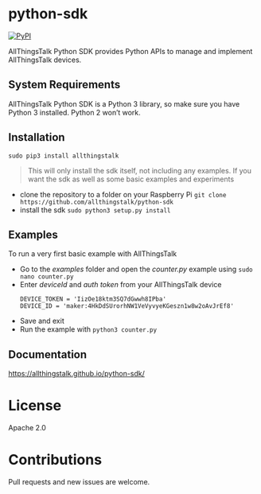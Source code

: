# python-sdk

[![PyPI](https://img.shields.io/pypi/v/allthingstalk.svg)](https://pypi.python.org/pypi/allthingstalk)

AllThingsTalk Python SDK provides Python APIs to manage and implement AllThingsTalk devices.

## System Requirements

AllThingsTalk Python SDK is a Python 3 library, so make sure you have Python 3 installed. Python 2 won’t work.

## Installation

```
sudo pip3 install allthingstalk
```

> This will only install the sdk itself, not including any examples. If you want the sdk as well as some basic examples and experiments 
* clone the repository to a folder on your Raspberry Pi `git clone https://github.com/allthingstalk/python-sdk`
* install the sdk `sudo python3 setup.py install`

## Examples

To run a very first basic example with AllThingsTalk

* Go to the _examples_ folder and open the _counter.py_ example using `sudo nano counter.py`
* Enter _deviceId_ and _auth token_ from your AllThingsTalk device
  ```
  DEVICE_TOKEN = 'IizOe18ktm3SQ7dGwwh8IPba'
  DEVICE_ID = 'maker:4HkDdSUrorhNW1VeVyvyeKGeszn1w8w2oAvJrEf8'
  ```
* Save and exit
* Run the example with `python3 counter.py`

## Documentation

https://allthingstalk.github.io/python-sdk/

# License

Apache 2.0

# Contributions

Pull requests and new issues are welcome.
